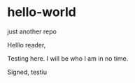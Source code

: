 # hello-world
just another repo

Helllo reader,

Testing here. I will be who I am in no time.

Signed, testiu

